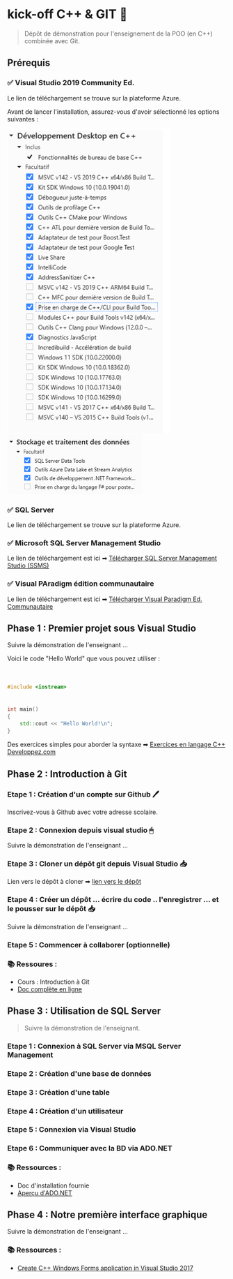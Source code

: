 # kick-off C++ & GIT 🚀
> Dépôt de démonstration pour l'enseignement de la POO (en C++) combinée avec Git.


## Prérequis 


### ✅ Visual Studio 2019 Community Ed.
Le lien de téléchargement se trouve sur la plateforme Azure.


Avant de lancer l'installation, assurez-vous d'avoir sélectionné les options suivantes :


![options 1](./assets/options1.png)
![options 2](./assets/options2.png)
### ✅ SQL Server
Le lien de téléchargement se trouve sur la plateforme Azure.



### ✅ Microsoft SQL Server Management Studio


Le lien de téléchargement est ici ➡ [Télécharger SQL Server Management Studio (SSMS)](https://docs.microsoft.com/en-us/sql/ssms/download-sql-server-management-studio-ssms?view=sql-server-ver15)


### ✅ Visual PAradigm édition communautaire


Le lien de téléchargement est ici ➡ [Télécharger Visual Paradigm Ed. Communautaire](https://www.visual-paradigm.com/download/community.jsp)



## Phase 1 : Premier projet sous Visual Studio


Suivre la démonstration de l'enseignant ...


Voici le code "Hello World" que vous pouvez utiliser :


```cpp


#include <iostream>


int main()
{
    std::cout << "Hello World!\n";
}
```

Des exercices simples pour aborder la syntaxe ➡ [Exercices en langage C++ Developpez.com](https://cpp.developpez.com/tutoriels/exercice-corriges-ihm-debutant/)

## Phase 2 : Introduction à Git


### Etape 1 : Création d'un compte sur Github 🖊 


Inscrivez-vous à Github avec votre adresse scolaire. 


### Etape 2 : Connexion depuis visual studio 🖱


Suivre la démonstration de l'enseignant ...


### Etape 3 : Cloner un dépôt git depuis Visual Studio 📥


Lien vers le dépôt à cloner ➡ [lien vers le dépôt](https://github.com/quentinl-c/HelloWorldA2)


### Etape 4 : Créer un dépôt ... écrire du code .. l'enregistrer ... et le pousser sur le dépôt 📥


Suivre la démonstration de l'enseignant ...


### Etape 5 : Commencer à collaborer (optionnelle) 


### 📚 Ressoures :

* Cours : Introduction à Git
* [Doc complète en ligne](https://git-scm.com/doc)

## Phase 3 : Utilisation de SQL Server
> Suivre la démonstration de l'enseignant.

### Etape 1 : Connexion à SQL Server via MSQL Server Management


### Etape 2 : Création d'une base de données


### Etape 3 : Création d'une table


### Etape 4 : Création d'un utilisateur


### Etape 5 : Connexion via Visual Studio


### Etape 6 : Communiquer avec la BD via ADO.NET


### 📚 Ressources :
* Doc d'installation fournie
* [Aperçu d'ADO.NET](https://docs.microsoft.com/fr-fr/dotnet/framework/data/adonet/ado-net-overview)

## Phase 4 : Notre première interface graphique

Suivre la démonstration de l'enseignant ...


### 📚 Ressources :
* [Create C++ Windows Forms application in Visual Studio 2017](https://social.msdn.microsoft.com/Forums/en-US/a9529502-6304-4aa6-90ee-0757ab258d87/create-c-windows-forms-application-in-visual-studio-2017?forum=winforms)
